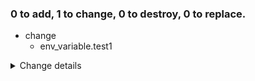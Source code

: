 ### 0 to add, 1 to change, 0 to destroy, 0 to replace.
- change
    - env_variable.test1
<details><summary>Change details</summary>

````````diff
# env_variable.test1 will be updated in-place
@@ -7,7 +7,7 @@
   ",
   "name": "
   ```
-  test1
+  test2
   ```
   
   ",
````````

</details>
